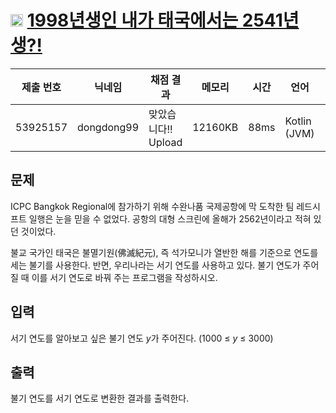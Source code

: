 # <img width="20px"  src="https://d2gd6pc034wcta.cloudfront.net/tier/1.svg" class="solvedac-tier"> [1998년생인 내가 태국에서는 2541년생?!](https://www.acmicpc.net/problem/18108) 

| 제출 번호 | 닉네임 | 채점 결과 | 메모리 | 시간 | 언어 | 코드 길이 |
|---|---|---|---|---|---|---|
|53925157|dongdong99|맞았습니다!! Upload|12160KB|88ms|Kotlin (JVM)|170B|

## 문제
<p>ICPC Bangkok Regional에 참가하기 위해 수완나품 국제공항에 막 도착한 팀 레드시프트 일행은 눈을 믿을 수 없었다. 공항의 대형 스크린에 올해가 2562년이라고 적혀 있던 것이었다.</p>

<p>불교 국가인 태국은 불멸기원(佛滅紀元), 즉 석가모니가 열반한 해를 기준으로 연도를 세는 불기를 사용한다. 반면, 우리나라는 서기 연도를 사용하고 있다. 불기 연도가 주어질 때 이를 서기 연도로 바꿔 주는 프로그램을 작성하시오.</p>

## 입력
<p>서기 연도를 알아보고 싶은 불기 연도 <em>y</em>가 주어진다. (1000 ≤ <em>y</em> ≤ 3000)</p>

## 출력
<p>불기 연도를 서기 연도로 변환한 결과를 출력한다.</p>

